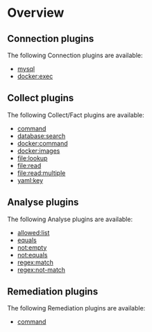 # Overview


## Connection plugins

The following Connection plugins are available:
  - [mysql](../reference/connection/mysql)
  - [docker:exec](../reference/connection/docker-exec)

## Collect plugins

The following Collect/Fact plugins are available:
  - [command](../reference/collect/command)
  - [database:search](../reference/collect/database-search)
  - [docker:command](../reference/collect/docker-command)
  - [docker:images](../reference/collect/docker-images)
  - [file:lookup](../reference/collect/file-lookup)
  - [file:read](../reference/collect/file-read)
  - [file:read:multiple](../reference/collect/file-read-multiple)
  - [yaml:key](../reference/collect/yaml-key)

## Analyse plugins

The following Analyse plugins are available:
  - [allowed:list](../reference/analyse/allowed-list)
  - [equals](../reference/analyse/equals)
  - [not:empty](../reference/analyse/not-empty)
  - [not:equals](../reference/analyse/not-equals)
  - [regex:match](../reference/analyse/regex-match)
  - [regex:not-match](../reference/analyse/regex-not-match)

## Remediation plugins

The following Remediation plugins are available:
  - [command](../reference/remediate/command)
